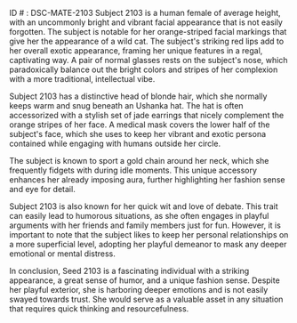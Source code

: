 ID # : DSC-MATE-2103
Subject 2103 is a human female of average height, with an uncommonly bright and vibrant facial appearance that is not easily forgotten. The subject is notable for her orange-striped facial markings that give her the appearance of a wild cat. The subject's striking red lips add to her overall exotic appearance, framing her unique features in a regal, captivating way. A pair of normal glasses rests on the subject's nose, which paradoxically balance out the bright colors and stripes of her complexion with a more traditional, intellectual vibe. 

Subject 2103 has a distinctive head of blonde hair, which she normally keeps warm and snug beneath an Ushanka hat. The hat is often accessorized with a stylish set of jade earrings that nicely complement the orange stripes of her face. A medical mask covers the lower half of the subject's face, which she uses to keep her vibrant and exotic persona contained while engaging with humans outside her circle.

The subject is known to sport a gold chain around her neck, which she frequently fidgets with during idle moments. This unique accessory enhances her already imposing aura, further highlighting her fashion sense and eye for detail.

Subject 2103 is also known for her quick wit and love of debate. This trait can easily lead to humorous situations, as she often engages in playful arguments with her friends and family members just for fun. However, it is important to note that the subject likes to keep her personal relationships on a more superficial level, adopting her playful demeanor to mask any deeper emotional or mental distress.

In conclusion, Seed 2103 is a fascinating individual with a striking appearance, a great sense of humor, and a unique fashion sense. Despite her playful exterior, she is harboring deeper emotions and is not easily swayed towards trust. She would serve as a valuable asset in any situation that requires quick thinking and resourcefulness.